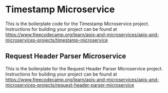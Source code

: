 # Timestamp Microservice

This is the boilerplate code for the Timestamp Microservice project. Instructions for building your project can be found at https://www.freecodecamp.org/learn/apis-and-microservices/apis-and-microservices-projects/timestamp-microservice


## Request Header Parser Microservice

This is the boilerplate for the Request Header Parser Microservice project. Instructions for building your project can be found at https://www.freecodecamp.org/learn/apis-and-microservices/apis-and-microservices-projects/request-header-parser-microservice
